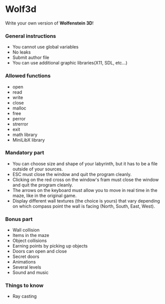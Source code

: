 # Wolf3d

Write your own version of **Wolfenstein 3D**!<br>

### General instructions
- You cannot use global variables
- No leaks
- Submit author file
- You can use additional graphic libraries(X11, SDL, etc...)

### Allowed functions
- open
- read
- write
- close
- malloc
- free
- perror
- strerror
- exit
- math library
- MiniLibX library

### Mandatory part
- You can choose size and shape of your labyrinth, but it has to be a file outside of your sources.
- ESC must close the window and quit the program cleanly.
- Clicking on the red cross on the window's fram must close the window and quit the program cleanly.
- The arrows on the keyboard must allow you to move in real time in the maze, like
in the original game.
- Display different wall textures (the choice is yours) that vary depending on which
compass point the wall is facing (North, South, East, West).

### Bonus part
- Wall collision
- Items in the maze
- Object collisions
- Earning points by picking up objects
- Doors can open and close
- Secret doors
- Animations
- Several levels
- Sound and music

### Things to know
- Ray casting

